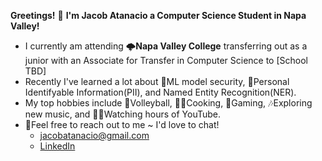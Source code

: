 **Greetings!** 👋 **I'm Jacob Atanacio a Computer Science Student in Napa Valley!**

- I currently am attending 🌩️**Napa Valley College** transferring out as a junior with an Associate for Transfer in Computer Science to [School TBD]
- Recently I've learned a lot about 🔐ML model security, 🪪Personal Identifyable Information(PII), and Named Entity Recognition(NER).
-  My top hobbies include 🏐Volleyball, 🧑‍🍳Cooking, 👾Gaming, 🎶Exploring new music, and 🧑‍💻Watching hours of YouTube.
- 💬Feel free to reach out to me ~ I'd love to chat!
  - jacobatanacio@gmail.com
  - [LinkedIn](https://www.linkedin.com/in/jacob-atanacio)



<!--
**Javacadu/Javacadu** is a ✨ _special_ ✨ repository because its `README.md` (this file) appears on your GitHub profile.

Here are some ideas to get you started:

- 🔭 I’m currently working on ...
- 🌱 I’m currently learning ...
- 👯 I’m looking to collaborate on ...
- 🤔 I’m looking for help with ...
- 💬 Ask me about ...
- 📫 How to reach me: ...
- 😄 Pronouns: ...
- ⚡ Fun fact: ...
-->
